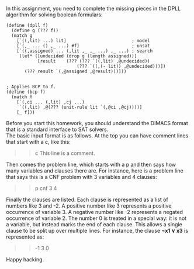 In this assignment, you need to complete the missing pieces in the DPLL algorithm for solving boolean formulars:
```
(define (dpll f)
  (define g (??? f))
  (match g
    [`((,lit) ...) lit]                         ; model
    [`(,_ ... () ,_ ...) #f]                    ; unsat
    [`((,assigned) ... (,lit ,_ ,_ ...) ,_ ...) ; search
     (let* ([undecided (drop g (length assigned))]
            [result    (??? (??? `((,lit) ,@undecided))
                           (??? `((,(- lit)) ,@undecided)))])
       (??? result `(,@assigned ,@result)))]))
       
       
; Applies BCP to f.
(define (bcp f)
  (match f
    [`(,ci ... (,lit) ,cj ...)
     `((,lit) ,@(??? (unit-rule lit `(,@ci ,@cj))))]
    [_ f]))
```                
Before you start this homework, you should understand the DIMACS format that is a standard interface to SAT solvers.      
The basic input format is as follows. At the top you can have comment lines that start with a c, like this:

>>c This line is a comment.

Then comes the problem line, which starts with a p and then says how many variables and clauses there are. For instance, here is a problem line that says this is a CNF problem with 3 variables and 4 clauses:

>>p cnf 3 4

Finally the clauses are listed. Each clause is represented as a list of numbers like 3 and -2. A positive number like 3 represents a positive occurrence of variable 3. A negative number like -2 represents a negated occurrence of variable 2.
The number 0 is treated in a special way: it is not a variable, but instead marks the end of each clause. This allows a single clause to be split up over multiple lines. For instance, the clause **¬x1 ∨ x3** is represented as:
>> -1 3 0

Happy hacking.

